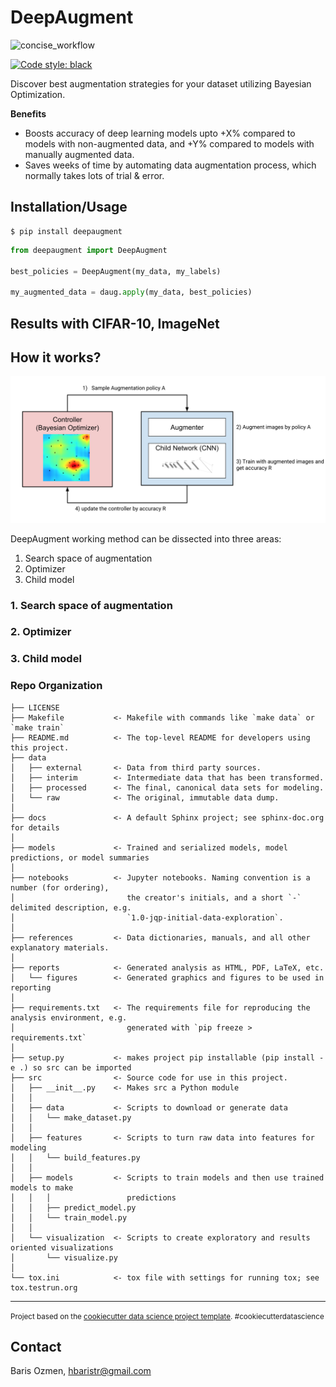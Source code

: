 # DeepAugment
<img width="400" alt="concise_workflow" src="https://user-images.githubusercontent.com/14996155/52543808-6d47a400-2d61-11e9-8df7-8271872ba0ad.png">


[![Code style: black](https://img.shields.io/badge/code%20style-black-000000.svg)](https://github.com/ambv/black)

Discover best augmentation strategies for your dataset utilizing Bayesian Optimization.

**Benefits**
- Boosts accuracy of deep learning models upto +X% compared to models with non-augmented data, and +Y% compared to models with manually augmented data.
- Saves weeks of time by automating data augmentation process, which normally takes lots of trial & error.



## Installation/Usage
```console
$ pip install deepaugment
```

```Python
from deepaugment import DeepAugment

best_policies = DeepAugment(my_data, my_labels)

my_augmented_data = daug.apply(my_data, best_policies)
```

## Results with CIFAR-10, ImageNet

## How it works?

![alt text](/reports/figures/simplified_workflow.png "Workflow")

DeepAugment working method can be dissected into three areas:
1. Search space of augmentation
2. Optimizer
3. Child model

### 1. Search space of augmentation
### 2. Optimizer
### 3. Child model


### Repo Organization

    ├── LICENSE
    ├── Makefile           <- Makefile with commands like `make data` or `make train`
    ├── README.md          <- The top-level README for developers using this project.
    ├── data
    │   ├── external       <- Data from third party sources.
    │   ├── interim        <- Intermediate data that has been transformed.
    │   ├── processed      <- The final, canonical data sets for modeling.
    │   └── raw            <- The original, immutable data dump.
    │
    ├── docs               <- A default Sphinx project; see sphinx-doc.org for details
    │
    ├── models             <- Trained and serialized models, model predictions, or model summaries
    │
    ├── notebooks          <- Jupyter notebooks. Naming convention is a number (for ordering),
    │                         the creator's initials, and a short `-` delimited description, e.g.
    │                         `1.0-jqp-initial-data-exploration`.
    │
    ├── references         <- Data dictionaries, manuals, and all other explanatory materials.
    │
    ├── reports            <- Generated analysis as HTML, PDF, LaTeX, etc.
    │   └── figures        <- Generated graphics and figures to be used in reporting
    │
    ├── requirements.txt   <- The requirements file for reproducing the analysis environment, e.g.
    │                         generated with `pip freeze > requirements.txt`
    │
    ├── setup.py           <- makes project pip installable (pip install -e .) so src can be imported
    ├── src                <- Source code for use in this project.
    │   ├── __init__.py    <- Makes src a Python module
    │   │
    │   ├── data           <- Scripts to download or generate data
    │   │   └── make_dataset.py
    │   │
    │   ├── features       <- Scripts to turn raw data into features for modeling
    │   │   └── build_features.py
    │   │
    │   ├── models         <- Scripts to train models and then use trained models to make
    │   │   │                 predictions
    │   │   ├── predict_model.py
    │   │   └── train_model.py
    │   │
    │   └── visualization  <- Scripts to create exploratory and results oriented visualizations
    │       └── visualize.py
    │
    └── tox.ini            <- tox file with settings for running tox; see tox.testrun.org


--------

<p><small>Project based on the <a target="_blank" href="https://drivendata.github.io/cookiecutter-data-science/">cookiecutter data science project template</a>. #cookiecutterdatascience</small></p>

## Contact
Baris Ozmen, hbaristr@gmail.com
